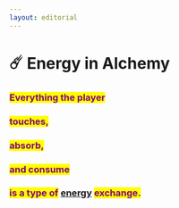 ```yaml
---
layout: editorial
---
```


# ☄️ Energy in Alchemy

### <mark style="color:purple;"></mark>

### <mark style="color:purple;">Everything the player</mark>&#x20;

### <mark style="color:purple;">touches,</mark>&#x20;

### <mark style="color:purple;">absorb,</mark>&#x20;

### <mark style="color:purple;">and consume</mark>&#x20;

### <mark style="color:purple;">is a type of</mark> [energy](../../../astrophysics/the-usdchoice-of-physics/energy-in-physics/) <mark style="color:purple;">exchange.</mark>

### <mark style="color:purple;"></mark>

<mark style="color:green;"></mark>
